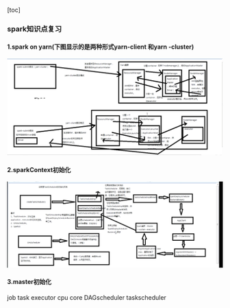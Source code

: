 [toc]

### spark知识点复习

#### 1.spark on yarn(下图显示的是两种形式yarn-client 和yarn -cluster)

<img src="../../../../../../../../../../image/image-20210512223522148.png" alt="image-20210512223522148" style="zoom:50%;" />

#### 2.sparkContext初始化

<img src="../../../../../../../../../../image/image-20210512224328446.png" alt="image-20210512224328446" style="zoom:50%;" />

#### 3.master初始化

  job  task executor cpu core DAGscheduler  taskscheduler